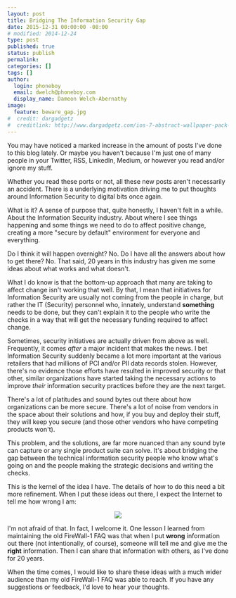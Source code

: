 ```yaml
---
layout: post
title: Bridging The Information Security Gap
date: 2015-12-31 00:00:00 -08:00
# modified: 2014-12-24
type: post
published: true
status: publish
permalink:
categories: []
tags: []
author:
  login: phoneboy
  email: dwelch@phoneboy.com
  display_name: Dameon Welch-Abernathy
image:
  feature: beware_gap.jpg
#  credit: dargadgetz
#  creditlink: http://www.dargadgetz.com/ios-7-abstract-wallpaper-pack-for-iphone-5-and-ipod-touch-retina/
---
```

You may have noticed a marked increase in the amount of posts I've done to
this blog lately. Or maybe you haven't because I'm just one of many people
in your Twitter, RSS, LinkedIn, Medium, or however you read and/or ignore
my stuff.

Whether you read these ports or not, all these new posts aren't necessarily
an accident. There is a underlying motivation driving me to put thoughts
around Information Security to digital bits once again.

What is it? A sense of purpose that, quite honestly, I haven't felt in a
while. About the Information Security industry. About where I see things
happening and some things we need to do to affect positive change, creating
a more "secure by default" environment for everyone and everything.

Do I think it will happen overnight? No. Do I have all the answers about
how to get there? No. That said, 20 years in this industry has given me some
ideas about what works and what doesn't.

What I do know is that the bottom-up approach that many are taking to
affect change isn't working that well. By that, I mean that initiatives for
Information Security are usually not coming from the people in charge, but
rather the IT (Security) personnel who, innately, understand **something**
needs to be done, but they can't explain it to the people who write the
checks in a way that will get the necessary funding required to affect
change.

Sometimes, security initiatives are actually driven from above as well.
Frequently, it comes *after* a major incident that makes the news.
I bet Information Security suddenly became a lot more important at the
various retailers that had millions of PCI and/or PII data records
stolen. However, there's no evidence those efforts have resulted
in improved security or that other, similar organizations have started
taking the necessary actions to improve *their* information security
practices before they are the next target.

There's a lot of platitudes and sound bytes out there about how
organizations can be more secure. There's a lot of noise from vendors in
the space about their solutions and how, if you buy and deploy their
stuff, they will keep you secure (and those other vendors who have
competing products won't). 

This problem, and the solutions, are far more nuanced than any sound byte
can capture or any single product suite can solve. It's about bridging the
gap between the technical information security people who know what's going
on and the people making the strategic decisions and writing the checks. 

This is the kernel of the idea I have. The details of how to do this 
need a bit more refinement. When I put these ideas out there, I expect
the Internet to tell me how wrong I am:

<center><a href="https://xkcd.com/386/"><img src="http://imgs.xkcd.com/comics/duty_calls.png"></a></center>

I'm not afraid of that. In fact, I welcome it. One lesson I learned from
maintaining the old FireWall-1 FAQ was that when I put **wrong**
information out there (not intentionally, of course), someone will tell
me and give me the **right** information. Then I can share that information
with others, as I've done for 20 years.

When the time comes, I would like to share these ideas with a much wider
audience than my old FireWall-1 FAQ was able to reach. If you
have any suggestions or feedback, I'd love to hear your thoughts.